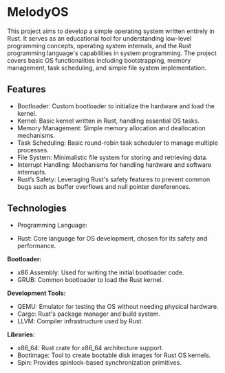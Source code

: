 # MelodyOS
This project aims to develop a simple operating system written entirely in Rust. It serves as an educational tool for understanding low-level programming concepts, operating system internals, and the Rust programming language's capabilities in system programming. The project covers basic OS functionalities including bootstrapping, memory management, task scheduling, and simple file system implementation.
## Features
* Bootloader: Custom bootloader to initialize the hardware and load the kernel.
* Kernel: Basic kernel written in Rust, handling essential OS tasks.
* Memory Management: Simple memory allocation and deallocation mechanisms.
* Task Scheduling: Basic round-robin task scheduler to manage multiple processes.
* File System: Minimalistic file system for storing and retrieving data.
* Interrupt Handling: Mechanisms for handling hardware and software interrupts.
* Rust’s Safety: Leveraging Rust's safety features to prevent common bugs such as buffer overflows and null pointer dereferences.
## Technologies 
* Programming Language:
- Rust: Core language for OS development, chosen for its safety and performance.

**Bootloader:**
- x86 Assembly: Used for writing the initial bootloader code.
- GRUB: Common bootloader to load the Rust kernel.
  
**Development Tools:**
- QEMU: Emulator for testing the OS without needing physical hardware.
- Cargo: Rust's package manager and build system.
- LLVM: Compiler infrastructure used by Rust.

**Libraries:**
- x86_64: Rust crate for x86_64 architecture support.
- Bootimage: Tool to create bootable disk images for Rust OS kernels.
- Spin: Provides spinlock-based synchronization primitives.
